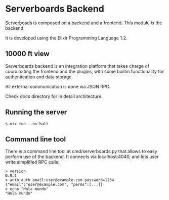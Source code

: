 # Serverboards Backend

Serverboads is composed on a backend and a frontend. This module is the backend.

It is developed using the Elixir Programming Language 1.2.

## 10000 ft view

Serverboards backend is an integration platform that takes charge of
coordinating the frontend and the plugins, with some builtin functionality for
authentication and data storage.

All external communication is done via JSON RPC.

Check docs directory for in detail architecture.

## Running the server

```shell
$ mix run --no-halt
```

## Command line tool

There is a command line tool at cmd/serverboards.py that allows to easy
perform use of the backend. It connects via localhost:4040, and lets
user write simplified RPC calls:

```shell
> version
0.0.1
> auth.auth email:user@example.com password=1234
{"email":"user@example.com", "perms":[...]}
> echo "Hola mundo"
"Hola mundo"
```
